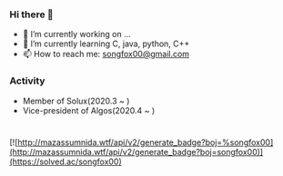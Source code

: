 ### Hi there 👋

- 🔭 I’m currently working on ...
- 🌱 I’m currently learning C, java, python, C++
- 📫 How to reach me: songfox00@gmail.com

### Activity
- Member of Solux(2020.3 ~ )
- Vice-president of Algos(2020.4 ~ )

#
[![http://mazassumnida.wtf/api/v2/generate_badge?boj=%songfox00](http://mazassumnida.wtf/api/v2/generate_badge?boj=songfox00)](https://solved.ac/songfox00)
